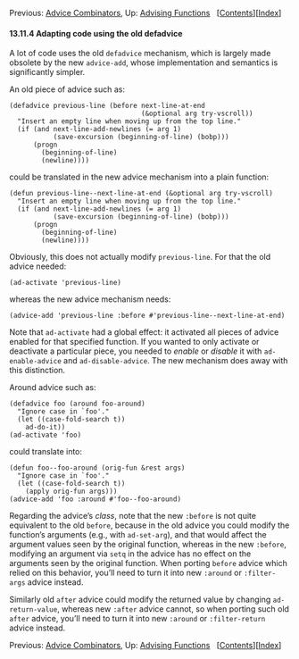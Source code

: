 <!-- This is the GNU Emacs Lisp Reference Manual
corresponding to Emacs version 27.2.

Copyright (C) 1990-1996, 1998-2021 Free Software Foundation,
Inc.

Permission is granted to copy, distribute and/or modify this document
under the terms of the GNU Free Documentation License, Version 1.3 or
any later version published by the Free Software Foundation; with the
Invariant Sections being "GNU General Public License," with the
Front-Cover Texts being "A GNU Manual," and with the Back-Cover
Texts as in (a) below.  A copy of the license is included in the
section entitled "GNU Free Documentation License."

(a) The FSF's Back-Cover Text is: "You have the freedom to copy and
modify this GNU manual.  Buying copies from the FSF supports it in
developing GNU and promoting software freedom." -->

<!-- Created by GNU Texinfo 6.7, http://www.gnu.org/software/texinfo/ -->

Previous: [Advice Combinators](Advice-Combinators.html), Up: [Advising Functions](Advising-Functions.html)   \[[Contents](index.html#SEC_Contents "Table of contents")]\[[Index](Index.html "Index")]

#### 13.11.4 Adapting code using the old defadvice

A lot of code uses the old `defadvice` mechanism, which is largely made obsolete by the new `advice-add`, whose implementation and semantics is significantly simpler.

An old piece of advice such as:

    (defadvice previous-line (before next-line-at-end
                                     (&optional arg try-vscroll))
      "Insert an empty line when moving up from the top line."
      (if (and next-line-add-newlines (= arg 1)
               (save-excursion (beginning-of-line) (bobp)))
          (progn
            (beginning-of-line)
            (newline))))

could be translated in the new advice mechanism into a plain function:

    (defun previous-line--next-line-at-end (&optional arg try-vscroll)
      "Insert an empty line when moving up from the top line."
      (if (and next-line-add-newlines (= arg 1)
               (save-excursion (beginning-of-line) (bobp)))
          (progn
            (beginning-of-line)
            (newline))))

Obviously, this does not actually modify `previous-line`. For that the old advice needed:

    (ad-activate 'previous-line)

whereas the new advice mechanism needs:

    (advice-add 'previous-line :before #'previous-line--next-line-at-end)

Note that `ad-activate` had a global effect: it activated all pieces of advice enabled for that specified function. If you wanted to only activate or deactivate a particular piece, you needed to *enable* or *disable* it with `ad-enable-advice` and `ad-disable-advice`. The new mechanism does away with this distinction.

Around advice such as:

    (defadvice foo (around foo-around)
      "Ignore case in `foo'."
      (let ((case-fold-search t))
        ad-do-it))
    (ad-activate 'foo)

could translate into:

    (defun foo--foo-around (orig-fun &rest args)
      "Ignore case in `foo'."
      (let ((case-fold-search t))
        (apply orig-fun args)))
    (advice-add 'foo :around #'foo--foo-around)

Regarding the advice’s *class*, note that the new `:before` is not quite equivalent to the old `before`, because in the old advice you could modify the function’s arguments (e.g., with `ad-set-arg`), and that would affect the argument values seen by the original function, whereas in the new `:before`, modifying an argument via `setq` in the advice has no effect on the arguments seen by the original function. When porting `before` advice which relied on this behavior, you’ll need to turn it into new `:around` or `:filter-args` advice instead.

Similarly old `after` advice could modify the returned value by changing `ad-return-value`, whereas new `:after` advice cannot, so when porting such old `after` advice, you’ll need to turn it into new `:around` or `:filter-return` advice instead.

Previous: [Advice Combinators](Advice-Combinators.html), Up: [Advising Functions](Advising-Functions.html)   \[[Contents](index.html#SEC_Contents "Table of contents")]\[[Index](Index.html "Index")]
